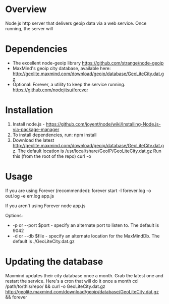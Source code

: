 Overview
=================
Node js http server that delivers geoip data via a web service. Once running, the server will


Dependencies
=================
* The excellent node-geoip library https://github.com/strange/node-geoip
* MaxMind's geoip city database, available here:
http://geolite.maxmind.com/download/geoip/database/GeoLiteCity.dat.gz
* Optional: Forever, a utility to keep the service running. https://github.com/nodejitsu/forever


Installation
=================
1) Install node.js - https://github.com/joyent/node/wiki/Installing-Node.js-via-package-manager
2) To install dependencies, run:
    npm install
3) Download the latest http://geolite.maxmind.com/download/geoip/database/GeoLiteCity.dat.gz. The default location is /usr/local/share/GeoIP/GeoLiteCity.dat.gz
Run this (from the root of the repo)
curl -o 


Usage
=================
If you are using Forever (recommended):
forever start -l forever.log -o out.log -e err.log app.js

If you aren't using Forever
node app.js 

Options:
* -p or --port $port - specify an alternate port to listen to. The default is 9042
* -d or --db $file - specify an alternate location for the MaxMindDb. The default is ./GeoLiteCity.dat.gz

Updating the database
=================
Maxmind updates their city database once a month. Grab the latest one and restart the service. Here's a cron that will do it once a month
cd /path/to/this/repo/ && curl -o GeoLiteCity.dat.gz http://geolite.maxmind.com/download/geoip/database/GeoLiteCity.dat.gz && forever 
